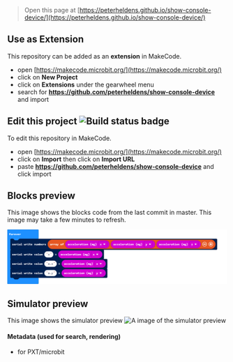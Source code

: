 
> Open this page at [https://peterheldens.github.io/show-console-device/](https://peterheldens.github.io/show-console-device/)

## Use as Extension

This repository can be added as an **extension** in MakeCode.

* open [https://makecode.microbit.org/](https://makecode.microbit.org/)
* click on **New Project**
* click on **Extensions** under the gearwheel menu
* search for **https://github.com/peterheldens/show-console-device** and import

## Edit this project ![Build status badge](https://github.com/peterheldens/show-console-device/workflows/MakeCode/badge.svg)

To edit this repository in MakeCode.

* open [https://makecode.microbit.org/](https://makecode.microbit.org/)
* click on **Import** then click on **Import URL**
* paste **https://github.com/peterheldens/show-console-device** and click import

## Blocks preview

This image shows the blocks code from the last commit in master.
This image may take a few minutes to refresh.

![A rendered view of the blocks](https://github.com/peterheldens/show-console-device/raw/master/.github/makecode/blocks.png)

## Simulator preview

This image shows the simulator preview
![A image of the simulator preview](https://github.com/peterheldens/show-console-device/tree/master/.github/makecode/simulator.png)

#### Metadata (used for search, rendering)

* for PXT/microbit
<script src="https://makecode.com/gh-pages-embed.js"></script><script>makeCodeRender("{{ site.makecode.home_url }}", "{{ site.github.owner_name }}/{{ site.github.repository_name }}");</script>




